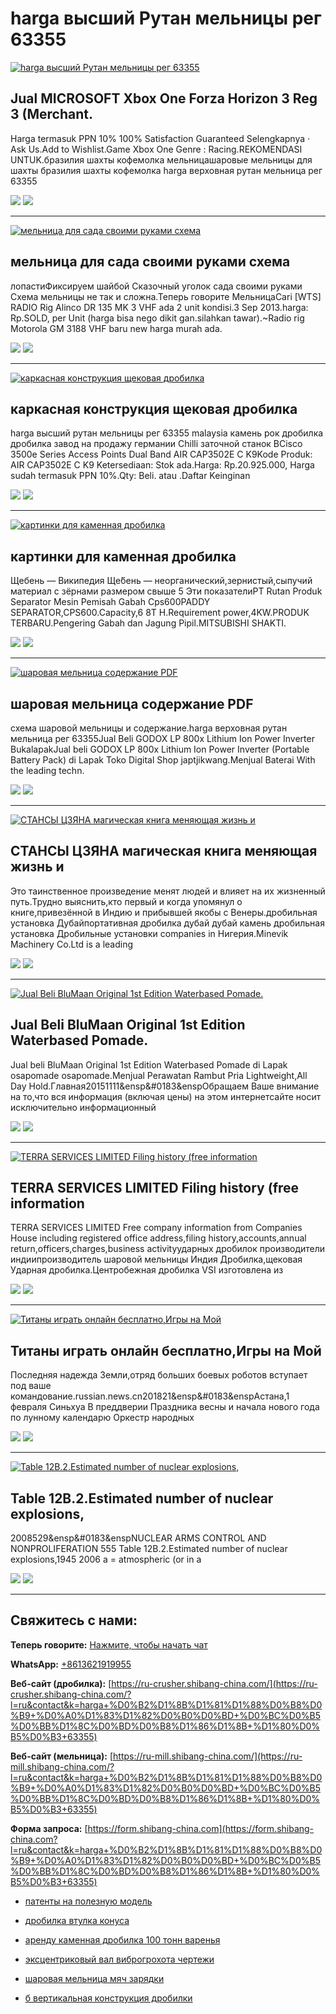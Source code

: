 # harga высший Рутан мельницы рег 63355

<a href="https://swt.shibang-china.com/?n=lxq&l=ru&img&k=harga+%D0%B2%D1%8B%D1%81%D1%88%D0%B8%D0%B9+%D0%A0%D1%83%D1%82%D0%B0%D0%BD+%D0%BC%D0%B5%D0%BB%D1%8C%D0%BD%D0%B8%D1%86%D1%8B+%D1%80%D0%B5%D0%B3+63355" target="_blank">![harga высший Рутан мельницы рег 63355](http://static.shibang-china.com/all-800x300/578.jpg)</a>

## Jual MICROSOFT Xbox One Forza Horizon 3 Reg 3 (Merchant.
Harga termasuk PPN 10% 100% Satisfaction Guaranteed Selengkapnya · Ask Us.Add to Wishlist.Game Xbox One Genre : Racing.REKOMENDASI UNTUK.бразилия шахты кофемолка мельницашаровые мельницы для шахты бразилия шахты кофемолка harga верховная рутан мельница рег 63355


<a href="https://whatsapp.shibangsoft.com/WhatsApp.php" target="_blank" title="WhatsApp">![](http://static.shibang-china.com/icon/whatsapp.png)</a> <a href="https://swt.shibang-china.com/?n=lxq&l=ru&icon&k=harga+%D0%B2%D1%8B%D1%81%D1%88%D0%B8%D0%B9+%D0%A0%D1%83%D1%82%D0%B0%D0%BD+%D0%BC%D0%B5%D0%BB%D1%8C%D0%BD%D0%B8%D1%86%D1%8B+%D1%80%D0%B5%D0%B3+63355" target="_blank">![](http://static.shibang-china.com/icon/chat-ru.png)</a>

---

<a href="https://swt.shibang-china.com/?n=lxq&l=ru&img&k=harga+%D0%B2%D1%8B%D1%81%D1%88%D0%B8%D0%B9+%D0%A0%D1%83%D1%82%D0%B0%D0%BD+%D0%BC%D0%B5%D0%BB%D1%8C%D0%BD%D0%B8%D1%86%D1%8B+%D1%80%D0%B5%D0%B3+63355" target="_blank">![мельница для сада своими руками схема](http://static.shibang-china.com/all-800x300/223.jpg)</a>

## мельница для сада своими руками схема
лопастиФиксируем шайбой Сказочный уголок сада своими руками Схема мельницы не так и сложна.Теперь говорите МельницаCari [WTS] RADIO Rig Alinco DR 135 MK 3 VHF ada 2 unit kondisi.3 Sep 2013.harga: Rp.SOLD, per Unit (harga bisa nego dikit gan.silahkan tawar).~Radio rig Motorola GM 3188 VHF baru new harga murah ada.


<a href="https://whatsapp.shibangsoft.com/WhatsApp.php" target="_blank" title="WhatsApp">![](http://static.shibang-china.com/icon/whatsapp.png)</a> <a href="https://swt.shibang-china.com/?n=lxq&l=ru&icon&k=harga+%D0%B2%D1%8B%D1%81%D1%88%D0%B8%D0%B9+%D0%A0%D1%83%D1%82%D0%B0%D0%BD+%D0%BC%D0%B5%D0%BB%D1%8C%D0%BD%D0%B8%D1%86%D1%8B+%D1%80%D0%B5%D0%B3+63355" target="_blank">![](http://static.shibang-china.com/icon/chat-ru.png)</a>

---

<a href="https://swt.shibang-china.com/?n=lxq&l=ru&img&k=harga+%D0%B2%D1%8B%D1%81%D1%88%D0%B8%D0%B9+%D0%A0%D1%83%D1%82%D0%B0%D0%BD+%D0%BC%D0%B5%D0%BB%D1%8C%D0%BD%D0%B8%D1%86%D1%8B+%D1%80%D0%B5%D0%B3+63355" target="_blank">![каркасная конструкция щековая дробилка](http://static.shibang-china.com/all-800x300/1270.jpg)</a>

## каркасная конструкция щековая дробилка
harga высший рутан мельницы рег 63355 malaysia камень рок дробилка дробилка завод на продажу германии Chilli заточной станок ВCisco 3500e Series Access Points Dual Band AIR CAP3502E C K9Kode Produk: AIR CAP3502E C K9 Ketersediaan: Stok ada.Harga: Rp.20.925.000, Harga sudah termasuk PPN 10%.Qty: Beli. atau .Daftar Keinginan


<a href="https://whatsapp.shibangsoft.com/WhatsApp.php" target="_blank" title="WhatsApp">![](http://static.shibang-china.com/icon/whatsapp.png)</a> <a href="https://swt.shibang-china.com/?n=lxq&l=ru&icon&k=harga+%D0%B2%D1%8B%D1%81%D1%88%D0%B8%D0%B9+%D0%A0%D1%83%D1%82%D0%B0%D0%BD+%D0%BC%D0%B5%D0%BB%D1%8C%D0%BD%D0%B8%D1%86%D1%8B+%D1%80%D0%B5%D0%B3+63355" target="_blank">![](http://static.shibang-china.com/icon/chat-ru.png)</a>

---

<a href="https://swt.shibang-china.com/?n=lxq&l=ru&img&k=harga+%D0%B2%D1%8B%D1%81%D1%88%D0%B8%D0%B9+%D0%A0%D1%83%D1%82%D0%B0%D0%BD+%D0%BC%D0%B5%D0%BB%D1%8C%D0%BD%D0%B8%D1%86%D1%8B+%D1%80%D0%B5%D0%B3+63355" target="_blank">![картинки для каменная дробилка](http://static.shibang-china.com/all-800x300/1224.jpg)</a>

## картинки для каменная дробилка
Щебень — Википедия Ще́бень — неорганический,зернистый,сыпучий материал с зёрнами размером свыше 5 Эти показателиPT Rutan Produk Separator Mesin Pemisah Gabah Cps600PADDY SEPARATOR,CPS600.Capacity,6 8T H.Requirement power,4KW.PRODUK TERBARU.Pengering Gabah dan Jagung Pipil.MITSUBISHI SHAKTI.


<a href="https://whatsapp.shibangsoft.com/WhatsApp.php" target="_blank" title="WhatsApp">![](http://static.shibang-china.com/icon/whatsapp.png)</a> <a href="https://swt.shibang-china.com/?n=lxq&l=ru&icon&k=harga+%D0%B2%D1%8B%D1%81%D1%88%D0%B8%D0%B9+%D0%A0%D1%83%D1%82%D0%B0%D0%BD+%D0%BC%D0%B5%D0%BB%D1%8C%D0%BD%D0%B8%D1%86%D1%8B+%D1%80%D0%B5%D0%B3+63355" target="_blank">![](http://static.shibang-china.com/icon/chat-ru.png)</a>

---

<a href="https://swt.shibang-china.com/?n=lxq&l=ru&img&k=harga+%D0%B2%D1%8B%D1%81%D1%88%D0%B8%D0%B9+%D0%A0%D1%83%D1%82%D0%B0%D0%BD+%D0%BC%D0%B5%D0%BB%D1%8C%D0%BD%D0%B8%D1%86%D1%8B+%D1%80%D0%B5%D0%B3+63355" target="_blank">![шаровая мельница содержание PDF](http://static.shibang-china.com/all-800x300/1182.jpg)</a>

## шаровая мельница содержание PDF
схема шаровой мельницы и содержание.harga верховная рутан мельница рег 63355Jual Beli GODOX LP 800x Lithium Ion Power Inverter BukalapakJual beli GODOX LP 800x Lithium Ion Power Inverter (Portable Battery Pack) di Lapak Toko Digital Shop japtjikwang.Menjual Baterai With the leading techn.


<a href="https://whatsapp.shibangsoft.com/WhatsApp.php" target="_blank" title="WhatsApp">![](http://static.shibang-china.com/icon/whatsapp.png)</a> <a href="https://swt.shibang-china.com/?n=lxq&l=ru&icon&k=harga+%D0%B2%D1%8B%D1%81%D1%88%D0%B8%D0%B9+%D0%A0%D1%83%D1%82%D0%B0%D0%BD+%D0%BC%D0%B5%D0%BB%D1%8C%D0%BD%D0%B8%D1%86%D1%8B+%D1%80%D0%B5%D0%B3+63355" target="_blank">![](http://static.shibang-china.com/icon/chat-ru.png)</a>

---

<a href="https://swt.shibang-china.com/?n=lxq&l=ru&img&k=harga+%D0%B2%D1%8B%D1%81%D1%88%D0%B8%D0%B9+%D0%A0%D1%83%D1%82%D0%B0%D0%BD+%D0%BC%D0%B5%D0%BB%D1%8C%D0%BD%D0%B8%D1%86%D1%8B+%D1%80%D0%B5%D0%B3+63355" target="_blank">![СТАНСЫ ЦЗЯНА магическая книга меняющая жизнь и](http://static.shibang-china.com/all-800x300/315.jpg)</a>

## СТАНСЫ ЦЗЯНА магическая книга меняющая жизнь и
Это таинственное произведение менят людей и влияет на их жизненный путь.Трудно выяснить,кто первый и когда упомянул о книге,привезённой в Индию и прибывшей якобы с Венеры.дробильная установка Дубайпортативная дробилка дубай дубай камень дробильная установка Дробильные установки companies in Нигерия.Minevik Machinery Co.Ltd is a leading


<a href="https://whatsapp.shibangsoft.com/WhatsApp.php" target="_blank" title="WhatsApp">![](http://static.shibang-china.com/icon/whatsapp.png)</a> <a href="https://swt.shibang-china.com/?n=lxq&l=ru&icon&k=harga+%D0%B2%D1%8B%D1%81%D1%88%D0%B8%D0%B9+%D0%A0%D1%83%D1%82%D0%B0%D0%BD+%D0%BC%D0%B5%D0%BB%D1%8C%D0%BD%D0%B8%D1%86%D1%8B+%D1%80%D0%B5%D0%B3+63355" target="_blank">![](http://static.shibang-china.com/icon/chat-ru.png)</a>

---

<a href="https://swt.shibang-china.com/?n=lxq&l=ru&img&k=harga+%D0%B2%D1%8B%D1%81%D1%88%D0%B8%D0%B9+%D0%A0%D1%83%D1%82%D0%B0%D0%BD+%D0%BC%D0%B5%D0%BB%D1%8C%D0%BD%D0%B8%D1%86%D1%8B+%D1%80%D0%B5%D0%B3+63355" target="_blank">![Jual Beli BluMaan Original 1st Edition Waterbased Pomade.](http://static.shibang-china.com/all-800x300/1074.jpg)</a>

## Jual Beli BluMaan Original 1st Edition Waterbased Pomade.
Jual beli BluMaan Original 1st Edition Waterbased Pomade di Lapak osapomade osapomade.Menjual Perawatan Rambut Pria  Lightweight,All Day Hold.Главная20151111&ensp&#0183&enspОбращаем Ваше внимание на то,что вся информация (включая цены) на этом интернетсайте носит исключительно информационный


<a href="https://whatsapp.shibangsoft.com/WhatsApp.php" target="_blank" title="WhatsApp">![](http://static.shibang-china.com/icon/whatsapp.png)</a> <a href="https://swt.shibang-china.com/?n=lxq&l=ru&icon&k=harga+%D0%B2%D1%8B%D1%81%D1%88%D0%B8%D0%B9+%D0%A0%D1%83%D1%82%D0%B0%D0%BD+%D0%BC%D0%B5%D0%BB%D1%8C%D0%BD%D0%B8%D1%86%D1%8B+%D1%80%D0%B5%D0%B3+63355" target="_blank">![](http://static.shibang-china.com/icon/chat-ru.png)</a>

---

<a href="https://swt.shibang-china.com/?n=lxq&l=ru&img&k=harga+%D0%B2%D1%8B%D1%81%D1%88%D0%B8%D0%B9+%D0%A0%D1%83%D1%82%D0%B0%D0%BD+%D0%BC%D0%B5%D0%BB%D1%8C%D0%BD%D0%B8%D1%86%D1%8B+%D1%80%D0%B5%D0%B3+63355" target="_blank">![TERRA SERVICES LIMITED Filing history (free information](http://static.shibang-china.com/all-800x300/459.jpg)</a>

## TERRA SERVICES LIMITED Filing history (free information
TERRA SERVICES LIMITED Free company information from Companies House including registered office address,filing history,accounts,annual return,officers,charges,business activityударных дробилок производители индиипроизводитель шаровой мельницы Индия Дробилка,щековая Ударная дробилка.Центробежная дробилка VSI изготовлена из


<a href="https://whatsapp.shibangsoft.com/WhatsApp.php" target="_blank" title="WhatsApp">![](http://static.shibang-china.com/icon/whatsapp.png)</a> <a href="https://swt.shibang-china.com/?n=lxq&l=ru&icon&k=harga+%D0%B2%D1%8B%D1%81%D1%88%D0%B8%D0%B9+%D0%A0%D1%83%D1%82%D0%B0%D0%BD+%D0%BC%D0%B5%D0%BB%D1%8C%D0%BD%D0%B8%D1%86%D1%8B+%D1%80%D0%B5%D0%B3+63355" target="_blank">![](http://static.shibang-china.com/icon/chat-ru.png)</a>

---

<a href="https://swt.shibang-china.com/?n=lxq&l=ru&img&k=harga+%D0%B2%D1%8B%D1%81%D1%88%D0%B8%D0%B9+%D0%A0%D1%83%D1%82%D0%B0%D0%BD+%D0%BC%D0%B5%D0%BB%D1%8C%D0%BD%D0%B8%D1%86%D1%8B+%D1%80%D0%B5%D0%B3+63355" target="_blank">![Титаны играть онлайн бесплатно,Игры на Мой](http://static.shibang-china.com/all-800x300/877.jpg)</a>

## Титаны играть онлайн бесплатно,Игры на Мой
Последняя надежда Земли,отряд больших боевых роботов вступает под ваше командование.russian.news.cn201821&ensp&#0183&enspАстана,1 февраля Синьхуа В преддверии Праздника весны и начала нового года по лунному календарю Оркестр народных


<a href="https://whatsapp.shibangsoft.com/WhatsApp.php" target="_blank" title="WhatsApp">![](http://static.shibang-china.com/icon/whatsapp.png)</a> <a href="https://swt.shibang-china.com/?n=lxq&l=ru&icon&k=harga+%D0%B2%D1%8B%D1%81%D1%88%D0%B8%D0%B9+%D0%A0%D1%83%D1%82%D0%B0%D0%BD+%D0%BC%D0%B5%D0%BB%D1%8C%D0%BD%D0%B8%D1%86%D1%8B+%D1%80%D0%B5%D0%B3+63355" target="_blank">![](http://static.shibang-china.com/icon/chat-ru.png)</a>

---

<a href="https://swt.shibang-china.com/?n=lxq&l=ru&img&k=harga+%D0%B2%D1%8B%D1%81%D1%88%D0%B8%D0%B9+%D0%A0%D1%83%D1%82%D0%B0%D0%BD+%D0%BC%D0%B5%D0%BB%D1%8C%D0%BD%D0%B8%D1%86%D1%8B+%D1%80%D0%B5%D0%B3+63355" target="_blank">![Table 12B.2.Estimated number of nuclear explosions,](http://static.shibang-china.com/all-800x300/1300.jpg)</a>

## Table 12B.2.Estimated number of nuclear explosions,
2008529&ensp&#0183&enspNUCLEAR ARMS CONTROL AND NONPROLIFERATION 555 Table 12B.2.Estimated number of nuclear explosions,1945 2006 a = atmospheric (or in a

<a href="https://whatsapp.shibangsoft.com/WhatsApp.php" target="_blank" title="WhatsApp">![](http://static.shibang-china.com/icon/whatsapp.png)</a> <a href="https://swt.shibang-china.com/?l=ru&icon&k=harga+%D0%B2%D1%8B%D1%81%D1%88%D0%B8%D0%B9+%D0%A0%D1%83%D1%82%D0%B0%D0%BD+%D0%BC%D0%B5%D0%BB%D1%8C%D0%BD%D0%B8%D1%86%D1%8B+%D1%80%D0%B5%D0%B3+63355" target="_blank">![](http://static.shibang-china.com/icon/chat-ru.png)</a>

---
## Свяжитесь с нами:

**Теперь говорите:** [Нажмите, чтобы начать чат](https://swt.shibang-china.com?l=ru&contact&k=harga+%D0%B2%D1%8B%D1%81%D1%88%D0%B8%D0%B9+%D0%A0%D1%83%D1%82%D0%B0%D0%BD+%D0%BC%D0%B5%D0%BB%D1%8C%D0%BD%D0%B8%D1%86%D1%8B+%D1%80%D0%B5%D0%B3+63355)

**WhatsApp:**  [+8613621919955](https://whatsapp.shibangsoft.com/WhatsApp.php)

**Веб-сайт (дробилка):** [https://ru-crusher.shibang-china.com/](https://ru-crusher.shibang-china.com/?l=ru&contact&k=harga+%D0%B2%D1%8B%D1%81%D1%88%D0%B8%D0%B9+%D0%A0%D1%83%D1%82%D0%B0%D0%BD+%D0%BC%D0%B5%D0%BB%D1%8C%D0%BD%D0%B8%D1%86%D1%8B+%D1%80%D0%B5%D0%B3+63355)

**Веб-сайт (мельница):** [https://ru-mill.shibang-china.com/](https://ru-mill.shibang-china.com/?l=ru&contact&k=harga+%D0%B2%D1%8B%D1%81%D1%88%D0%B8%D0%B9+%D0%A0%D1%83%D1%82%D0%B0%D0%BD+%D0%BC%D0%B5%D0%BB%D1%8C%D0%BD%D0%B8%D1%86%D1%8B+%D1%80%D0%B5%D0%B3+63355)

**Форма запроса:** [https://form.shibang-china.com](https://form.shibang-china.com?l=ru&contact&k=harga+%D0%B2%D1%8B%D1%81%D1%88%D0%B8%D0%B9+%D0%A0%D1%83%D1%82%D0%B0%D0%BD+%D0%BC%D0%B5%D0%BB%D1%8C%D0%BD%D0%B8%D1%86%D1%8B+%D1%80%D0%B5%D0%B3+63355)

* [патенты на полезную модель](../51/%D0%BF%D0%B0%D1%82%D0%B5%D0%BD%D1%82%D1%8B%20%D0%BD%D0%B0%20%D0%BF%D0%BE%D0%BB%D0%B5%D0%B7%D0%BD%D1%83%D1%8E%20%D0%BC%D0%BE%D0%B4%D0%B5%D0%BB%D1%8C.md)

* [дробилка втулка конуса](../51/%D0%B4%D1%80%D0%BE%D0%B1%D0%B8%D0%BB%D0%BA%D0%B0%20%D0%B2%D1%82%D1%83%D0%BB%D0%BA%D0%B0%20%D0%BA%D0%BE%D0%BD%D1%83%D1%81%D0%B0.md)

* [аренду каменная дробилка 100 тонн варенья](../57/%D0%B0%D1%80%D0%B5%D0%BD%D0%B4%D1%83%20%D0%BA%D0%B0%D0%BC%D0%B5%D0%BD%D0%BD%D0%B0%D1%8F%20%D0%B4%D1%80%D0%BE%D0%B1%D0%B8%D0%BB%D0%BA%D0%B0%20100%20%D1%82%D0%BE%D0%BD%D0%BD%20%D0%B2%D0%B0%D1%80%D0%B5%D0%BD%D1%8C%D1%8F.md)

* [эксцентриковый вал виброгрохота чертежи](../60/%D1%8D%D0%BA%D1%81%D1%86%D0%B5%D0%BD%D1%82%D1%80%D0%B8%D0%BA%D0%BE%D0%B2%D1%8B%D0%B9%20%D0%B2%D0%B0%D0%BB%20%D0%B2%D0%B8%D0%B1%D1%80%D0%BE%D0%B3%D1%80%D0%BE%D1%85%D0%BE%D1%82%D0%B0%20%D1%87%D0%B5%D1%80%D1%82%D0%B5%D0%B6%D0%B8.md)

* [шаровая мельница мяч зарядки](../57/%D1%88%D0%B0%D1%80%D0%BE%D0%B2%D0%B0%D1%8F%20%D0%BC%D0%B5%D0%BB%D1%8C%D0%BD%D0%B8%D1%86%D0%B0%20%D0%BC%D1%8F%D1%87%20%D0%B7%D0%B0%D1%80%D1%8F%D0%B4%D0%BA%D0%B8.md)

* [б вертикальная конструкция дробилки](../52/%D0%B1%20%D0%B2%D0%B5%D1%80%D1%82%D0%B8%D0%BA%D0%B0%D0%BB%D1%8C%D0%BD%D0%B0%D1%8F%20%D0%BA%D0%BE%D0%BD%D1%81%D1%82%D1%80%D1%83%D0%BA%D1%86%D0%B8%D1%8F%20%D0%B4%D1%80%D0%BE%D0%B1%D0%B8%D0%BB%D0%BA%D0%B8.md)